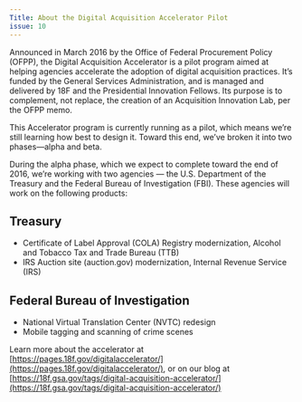 ```yaml
---
Title: About the Digital Acquisition Accelerator Pilot
issue: 10
---
```


Announced in March 2016 by the Office of Federal Procurement Policy (OFPP), the Digital Acquisition Accelerator is a pilot program aimed at helping agencies accelerate the adoption of digital acquisition practices. It’s funded by the General Services Administration, and is managed and delivered by 18F and the Presidential Innovation Fellows. Its purpose is to complement, not replace, the creation of an Acquisition Innovation Lab, per the OFPP memo.

This Accelerator program is currently running as a pilot, which means we’re still learning how best to design it. Toward this end, we’ve broken it into two phases—alpha and beta.

During the alpha phase, which we expect to complete toward the end of 2016, we’re working with two agencies — the U.S. Department of the Treasury and the Federal Bureau of Investigation (FBI). These agencies will work on the following products:

## Treasury

* Certificate of Label Approval (COLA) Registry modernization, Alcohol and Tobacco Tax and Trade Bureau (TTB)
* IRS Auction site (auction.gov) modernization, Internal Revenue Service (IRS)

## Federal Bureau of Investigation

* National Virtual Translation Center (NVTC) redesign
* Mobile tagging and scanning of crime scenes

Learn more about the accelerator at [https://pages.18f.gov/digitalaccelerator/](https://pages.18f.gov/digitalaccelerator/), or on our blog at [https://18f.gsa.gov/tags/digital-acquisition-accelerator/](https://18f.gsa.gov/tags/digital-acquisition-accelerator/)
